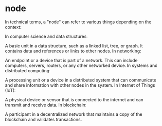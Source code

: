 # node


In technical terms, a "node" can refer to various things depending on the context:

In computer science and data structures:

A basic unit in a data structure, such as a linked list, tree, or graph. It contains data and references or links to other nodes.
In networking:

An endpoint or a device that is part of a network. This can include computers, servers, routers, or any other networked device.
In systems and distributed computing:

A processing unit or a device in a distributed system that can communicate and share information with other nodes in the system.
In Internet of Things (IoT):

A physical device or sensor that is connected to the internet and can transmit and receive data.
In blockchain:

A participant in a decentralized network that maintains a copy of the blockchain and validates transactions.
